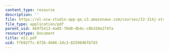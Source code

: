 ```yaml
---
content_type: resource
description: ''
file: https://ol-ocw-studio-app-qa.s3.amazonaws.com/courses/22-314j-structural-mechanics-in-nuclear-power-technology-fall-2006/ffb92ffc873b4b062dc382590d6fb7d3_m11.pdf
file_type: application/pdf
parent_uid: 469f5413-4a85-70d0-db4c-c0b320e2747a
resourcetype: Document
title: m11.pdf
uid: ffb92ffc-873b-4b06-2dc3-82590d6fb7d3
---
```

